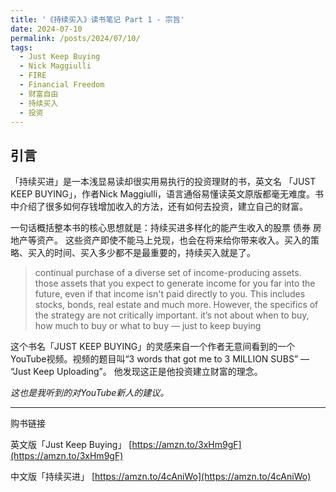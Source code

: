 ```yaml
---
title: '《持续买入》读书笔记 Part 1 - 宗旨'
date: 2024-07-10
permalink: /posts/2024/07/10/
tags:
  - Just Keep Buying
  - Nick Maggiulli
  - FIRE
  - Financial Freedom
  - 财富自由
  - 持续买入
  - 投资
---
```


## 引言

「持续买进」是一本浅显易读却很实用易执行的投资理财的书，英文名 「JUST KEEP BUYING」，作者Nick Maggiulli，语言通俗易懂读英文原版都毫无难度。书中介绍了很多如何存钱增加收入的方法，还有如何去投资，建立自己的财富。

一句话概括整本书的核心思想就是：持续买进多样化的能产生收入的股票 债券 房地产等资产。 这些资产即使不能马上兑现，也会在将来给你带来收入。买入的策略、买入的时间、买入多少都不是最重要的，持续买入就是了。

> continual purchase of a diverse set of income-producing assets. those assets that you expect to generate income for you far into the future, even if that income isn't paid directly to you. This includes stocks, bonds, real estate and much more. However, the specifics of the strategy are not critically important. it’s not about when to buy, how much to buy or what to buy — just to keep buying

这个书名「JUST KEEP BUYING」的灵感来自一个作者无意间看到的一个YouTube视频。视频的题目叫“3 words that got me to 3 MILLION SUBS” — “Just Keep Uploading”。 他发现这正是他投资建立财富的理念。

*这也是我听到的对YouTube新人的建议。*

------
购书链接

英文版「Just Keep Buying」 [https://amzn.to/3xHm9gF](https://amzn.to/3xHm9gF)

中文版「持续买进」 [https://amzn.to/4cAniWo](https://amzn.to/4cAniWo)
